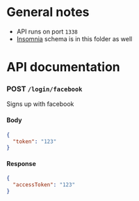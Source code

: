 # General notes

- API runs on port `1338`
- [Insomnia](https://insomnia.rest/) schema is in this folder as well

# API documentation

### POST `/login/facebook`

Signs up with facebook

#### Body

```json
{
  "token": "123"
}
```

#### Response

```json
{
  "accessToken": "123"
}
```

